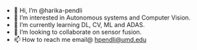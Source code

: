 - 👋 Hi, I’m @harika-pendli
- 👀 I’m interested in Autonomous systems and Computer Vision.
- 🌱 I’m currently learning DL, CV, ML and ADAS. 
- 💞️ I’m looking to collaborate on sensor fusion.
- 📫 How to reach me email@ hpendli@umd.edu

<!---
harika-pendli/harika-pendli is a ✨ special ✨ repository because its `README.md` (this file) appears on your GitHub profile.
You can click the Preview link to take a look at your changes.
--->
